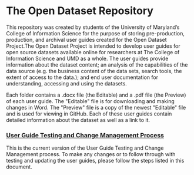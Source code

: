 # The Open Dataset Repository

This repository was created by students of the University of Maryland’s College of Information Science for the purpose of storing pre-production, production, and archival user guides created for the Open Dataset Project.The Open Dataset Project is intended to develop user guides for open source datasets available online for researchers at The College of Information Science and UMD as a whole. The user guides provide information about the dataset content; an analysis of the capabilities of the data source (e.g. the business content of the data sets, search tools, the extent of access to the data.); and end user documentation for understanding, accessing and using the datasets. 

Each folder contains a .docx file (the Editable) and a .pdf file (the Preview)
of each user guide. The "Editable" file is for downloading and making changes in Word. The "Preview" file is a copy of the newest "Editable" file and is used for viewing in GitHub. Each of these user guides contain detailed information
about the dataset as well as a link to it.

### [User Guide Testing and Change Management Process](https://github.com/brianm0424/UMD-OpenDataset/blob/main/User%20Guide%20Testing%20and%20Change%20Management%20Processes.pdf)
This is the current version of the User Guide Testing and Change
Management process. To make any changes or to follow through with
testing and updating the user guides, please follow the steps listed in this
document.
